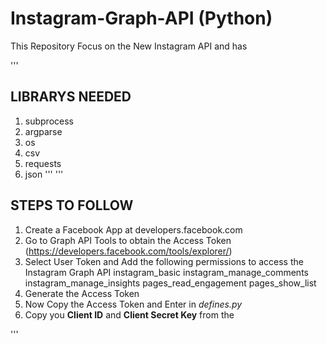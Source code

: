 # Instagram-Graph-API (Python)
This Repository Focus on the New Instagram API and has 

'''
## LIBRARYS NEEDED
1. subprocess
2. argparse
3. os
4. csv
5. requests
6. json
'''
'''
## STEPS TO FOLLOW
1. Create a Facebook App at developers.facebook.com 
2. Go to Graph API Tools to obtain the Access Token (https://developers.facebook.com/tools/explorer/)
3. Select User Token and Add the following permissions to access the Instagram Graph API
        instagram_basic
        instagram_manage_comments
        instagram_manage_insights
        pages_read_engagement
        pages_show_list
4. Generate the Access Token
5. Now Copy the Access Token and Enter in *defines.py*
6. Copy you **Client ID** and **Client Secret Key** from the 

'''